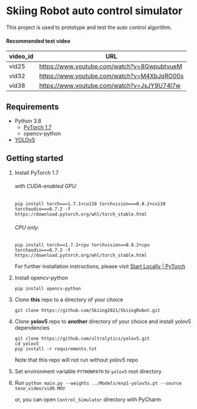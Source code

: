 # Skiing Robot auto control simulator

This project is used to prototype and test the auto control algorithm.

#### Recommended test video
| video_id | URL |
| ---- | ---- |
| vid25 | https://www.youtube.com/watch?v=8GwpubtvueM |
| vid32 | https://www.youtube.com/watch?v=M4XbJqRO00s |
| vid38 | https://www.youtube.com/watch?v=JsJY9U74l7w |

## Requirements

- Python 3.8
  - [PyTorch 1.7](https://pytorch.org/get-started/locally/)
  - opencv-python
- [YOLOv5](https://github.com/ultralytics/yolov5)

  

## Getting started

1. Install PyTorch 1.7

   ###### with CUDA-enabled GPU:

   ```shell
   pip install torch===1.7.1+cu110 torchvision===0.8.2+cu110 torchaudio===0.7.2 -f https://download.pytorch.org/whl/torch_stable.html
   ```

   ###### CPU only:

   ```shell
   pip install torch==1.7.1+cpu torchvision==0.8.2+cpu torchaudio===0.7.2 -f https://download.pytorch.org/whl/torch_stable.html
   ```

   For further installation instructions, please visit [Start Locally | PyTorch](https://pytorch.org/get-started/locally/)

   

2. Install opencv-python

   ```shell
   pip install opencv-python
   ```



3. Clone **this** repo to a directory of your choice

    ```shell
    git clone https://github.com/Skiing2021/SkiingRobot.git
    ```

4. Clone **yolov5** repo to **another** directory of your choice and install yolov5 dependencies

    ```shell
    git clone https://github.com/ultralytics/yolov5.git
    cd yolov5
    pip install -r requirements.txt
    ```

    Note that this repo will not run without yolov5 repo



5. Set environment variable `PYTHONPATH` to `yolov5` root directory


6. Run `python main.py --weights ../Models/exp1-yolov5s.pt --source tese_video/vid0.MOV` 

   or, you can open `Control_Simulator` directory with PyCharm

